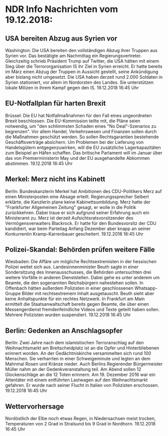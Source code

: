 # NDR Info Nachrichten vom 19.12.2018:


## USA bereiten Abzug aus Syrien vor
Washington: Die USA bereiten den vollständigen Abzug ihrer Truppen aus Syrien vor. Das bestätigte am Nachmittag ein Regierungsvertreter. Gleichzeitig schrieb Präsident Trump auf Twitter, die USA hätten mit einem Sieg über die Terrororganisation IS ihr Ziel in Syrien erreicht. Er hatte bereits im März einen Abzug der Truppen in Aussicht gestellt, seine Ankündigung aber bislang nicht umgesetzt. Die USA haben derzeit rund 2.000 Soldaten in Syrien stationiert, vor allem im Nordorsten des Landes. Sie unterstützen lokale Milizen in ihrem Kampf gegen den IS. 19.12.2018 16:45 Uhr 

## EU-Notfallplan für harten Brexit
Brüssel: Die EU hat Notfallmaßnahmen für den Fall eines ungeordneten Brexit beschlossen. Die EU-Kommission teilte mit, die Pläne seien notwendig, um "den schlimmsten Schaden eines "No Deal"-Szenarios zu begrenzen". Vor allem Handel, Verkehrswesen und Finanzen sollen durch die Maßnahmen geschützt werden. So sollen Rechtsgarantien bestehende Geschäftsverträge absichern. Um Problemen bei der Lieferung von Handelsgütern entgegenzuwirken, will die EU zusätzliche Lagerkapazitäten zum Beispiel an Häfen schaffen. Das britische Parlament will im Januar über das von Premierministerin May und der EU ausgehandelte Abkommen abstimmen. 19.12.2018 16:45 Uhr 

## Merkel: Merz nicht ins Kabinett
Berlin: Bundeskanzlerin Merkel hat Ambitionen des CDU-Politikers Merz auf einen Ministerposten eine Absage erteilt. Regierungssprecher Seibert erklärte, die Kanzlerin plane keine Kabinettsumbildung. Merz hatte der "Frankfurter Allgemeinen Zeitung" gesagt, er wolle in die Politik zurückkehren. Dabei traue er sich aufgrund seiner Erfahrung auch ein Ministeramt zu. Merz ist derzeit Aufsichtsratsvorsitzender des Vermögensverwalters Blackrock. Er hatte für den Bundesvorsitz der CDU kandidiert, war beim Parteitag Anfang Dezember aber knapp an seiner Konkurrentin Kramp-Karrenbauer gescheitert. 19.12.2018 16:45 Uhr 

## Polizei-Skandal: Behörden prüfen weitere Fälle
Wiesbaden: Die Affäre um mögliche Rechtsextremisten in der hessischen Polizei weitet sich aus. Landesinnenminister Beuth sagte in einer Sondersitzung des Innenausschusses, die Behörden untersuchten drei weitere Vorfälle in anderen Dienststellen. Dabei gehe es unter anderem um Beamte, die den sogenannten Reichsbürgern nahestehen sollen. In Offenbach hätten außerdem Polizisten in einer geschlossenen Whatsapp-Gruppe Bilder mit rechtsextremem Inhalt ausgetauscht. Beuth sieht aber keine Anhaltspunkte für ein rechtes Netzwerk. In Frankfurt am Main ermittelt die Staatsanwaltschaft bereits gegen Beamte, die über einen Messengerdienst fremdenfeindliche Videos und Texte geteilt haben sollen. Mehrere Polizisten wurden suspendiert. 19.12.2018 16:45 Uhr 

## Berlin: Gedenken an Anschlagsopfer
Berlin: Zwei Jahre nach dem islamistischen Terroranschlag auf den Weihnachtsmarkt am Breitscheidplatz ist an die Opfer und Hinterbliebenen erinnert worden. An der Gedächtniskirche versammelten sich rund 100 Menschen. Sie verharrten in einer Schweigeminute und legten an dem Mahnmal Rosen und Kränze nieder. Auch Berlins Regierender Bürgermeister Müller nahm an der Gedenkveranstaltung teil. Am Abend sollen 12 Glockenschläge an die 12 Toten erinnern. Am 19. Dezember 2016 war ein Attentäter mit einem entführten Lastwagen auf den Weihnachtsmarkt gefahren. Er wurde nach seiner Flucht in Italien von Polizisten erschossen. 19.12.2018 16:45 Uhr 

## Wettervorhersage
Nordöstlich der Elbe noch etwas Regen, in Niedersachsen meist trocken, Temperaturen von 2 Grad in Stralsund bis 9 Grad in Nordhorn. 19.12.2018 16:45 Uhr 
